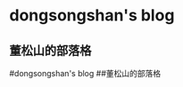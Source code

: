 dongsongshan's blog
====================
董松山的部落格
--------------------
#dongsongshan's blog
##董松山的部落格
